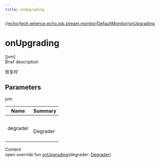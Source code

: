 ```yaml
---
title: onUpgrading -
---
```

//[echo](../../index.md)/[tech.whence.echo.job.stream.monitor](../index.md)/[DefaultMonitor](index.md)/[onUpgrading](on-upgrading.md)



# onUpgrading  
[jvm]  
Brief description  


恢复时



## Parameters  
  
jvm  
  
|  Name|  Summary| 
|---|---|
| degrader| <br><br>Degrader<br><br>
  
  
Content  
open override fun [onUpgrading](on-upgrading.md)(degrader: [Degrader](../../tech.whence.echo.job.stream.degrader/-degrader/index.md))  



